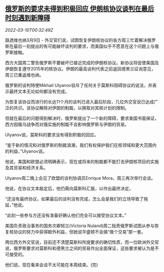 <!--1646874063000-->
[俄罗斯的要求未得到积极回应 伊朗核协议谈判在最后时刻遇到新障碍](https://cn.reuters.com/article/iran-nuclear-russia-0310-idCNKBS2L701Q)
------

<div><i>2022-03-10T00:32:49Z</i></div><p>路透维也纳3月9日 - 外交官们说，试图恢复伊朗核协议的各方周三忙着解决俄罗斯在最后一刻提出的有可能破坏谈判的要求，而美国似乎不愿意在这个问题上与俄罗斯接触。</p><p>西方大国周二警告俄罗斯不要破坏已接近完成的伊朗核协议。新协议将促使美国及伊朗恢复遵守2015年的核协议。伊朗的最高谈判代表之前返回德黑兰征询意见，周三已重返维也纳。</p><p>俄罗斯的谈判特使Mikhail Ulyanov驳斥了任何关于莫斯科阻碍协议的说法，并表示最终文本无论如何都没有完成。</p><p>为恢复该协议而进行的长达11个月的谈判已进入最后阶段，几位外交官说已达成广泛的共识。该协议解除对伊朗的制裁，以换取对其核计划的限制。</p><p>但就在最后的问题得到解决时，俄罗斯提出了一个新的障碍，要求美国书面保证，西方因俄乌战争而对俄实施的制裁不会影响俄罗斯与伊朗的贸易。</p><p>Ulyanov说，莫斯科的要求没有得到积极的回应。</p><p>“鉴于新的情况和对俄罗斯的制裁浪潮，我们有权保护我们在核领域和更大范围内的利益，”Ulyanov说。</p><p>他说，美国和欧盟必须明确表示，现在或将来的制裁都不能打击伊朗核项目的实施及其贸易和经济关系。</p><p>Ulyanov周二晚上会见了欧盟的谈判协调员Enrique Mora，周三再次举行会谈。</p><p>他说，在协议文本敲定后，他仍需向莫斯科汇报，以作出最终决定。</p><p>“还没有最终协议，如果最后的谈判没有完成，怎么会是我们的立场导致了拖延，”他说。</p><p>“此刻一些参与方还没有准备好确认他们完全可以接受协议文本。”</p><p>美国负责政治事务的国务次卿努兰(Victoria Nuland)周二指责俄罗斯试图从参与恢复核协议的努力中获得额外利益，但她说华盛顿不会搞“做个交易”那一套。</p><p>两位西方外交官说，目前还不清楚莫斯科所提要求的确切性质，而一位欧洲外交官说，俄罗斯要求对莫斯科和德黑兰之间的贸易作出全面保证，这些要求被认为是不可接受的。</p><p>他们说，现在看来会谈不太可能在本周结束。(完)</p>
